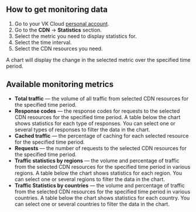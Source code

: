 ## How to get monitoring data

1. Go to your VK Cloud [personal account](https://msk.cloud.vk.com/app/en/).
1. Go to the **CDN** → **Statistics** section.
1. Select the metric you need to display statistics for.
1. Select the time interval.
1. Select the CDN resources you need.

A chart will display the change in the selected metric over the specified time period.

## Available monitoring metrics

- **Total traffic** — the volume of all traffic from selected CDN resources for the specified time period.
- **Response codes** — the response codes for requests to the selected CDN resources for the specified time period. A table below the chart shows statistics for each type of responses. You can select one or several types of responses to filter the data in the chart.
- **Cached traffic** — the percentage of caching for each selected resource for the specified time period.
- **Requests** — the number of requests to the selected CDN resources for the specified time period.
- **Traffic statistics by regions** — the volume and percentage of traffic from the selected CDN resources for the specified time period in various regions. A table below the chart shows statistics for each region. You can select one or several regions to filter the data in the chart.
- **Traffic Statistics by countries** — the volume and percentage of traffic from the selected CDN resources for the specified time period in various countries. A table below the chart shows statistics for each country. You can select one or several countries to filter the data in the chart.
